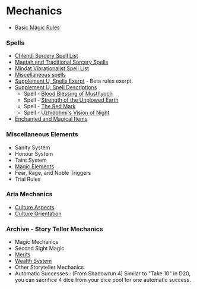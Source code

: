 # Mechanics
* [Basic Magic Rules](basic_magic_rules.md)


### Spells
* [Chlendi Sorcery Spell List](chlendi_sorcery_spell_list.md)
* [Maetah and Traditional Sorcery Spells](maetah_magic_spell_list.md)
* [Mindat Vibrationalist Spell List](mindat_vibrationalist.md)
* [Miscellaneous spells](spells_beta.md)
* [Supplement U, Spells Exerpt](spells.md) - Beta rules exerpt.
* [Supplement U, Spell Descriptions](spell_descriptions.md)
  * Spell - [Blood Blessing of Musthyoch](blood_blessing_of_musthyoch.md)
  * Spell - [Strength of the Unplowed Earth](strength_of_the_unplowed_earth.md)
  * Spell - [The Red Mark](the_red_mark.md)
  * Spell - [Uzhidohmi's Vision of Night](uzhidohmis_vision_of_night.md)
* [Enchanted and Magical Items](enchanted_items.md)



### Miscellaneous Elements
* Sanity System
* Honour System
* Taint System
* [Magic Elements](magic_elements.md)
* Fear, Rage, and Noble Triggers
* Trial Rules

### Aria Mechanics
* [Culture Aspects](culture_aspects.md)
* [Culture Orientation](culture_orientatin.md)

### Archive - Story Teller Mechanics
* Magic Mechanics
* Second Sight Magic
* [Merits](merits.md)
* [Wealth System](archival_wealth_system.md)
* Other Storyteller Mechanics
* Automatic Successes : (From Shadowrun 4) Similar to "Take 10" in D20, you can sacrifice 4 dice from your dice pool for one automatic success.